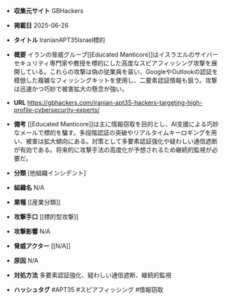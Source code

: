 - **収集元サイト**
GBHackers

- **掲載日**
2025-06-26

- **タイトル**
IranianAPT35Israel標的

- **概要**
イランの脅威グループ[[Educated Manticore]]はイスラエルのサイバーセキュリティ専門家や教授を標的にした高度なスピアフィッシング攻撃を展開している。これらの攻撃は偽の従業員を装い、GoogleやOutlookの認証を模倣した複雑なフィッシングキットを使用し、二要素認証情報も狙う。攻撃は迅速かつ巧妙で被害拡大の懸念が強い。

- **URL**
https://gbhackers.com/iranian-apt35-hackers-targeting-high-profile-cybersecurity-experts/

- **備考**
[[Educated Manticore]]は主に情報窃取を目的とし、AI支援による巧妙なメールで標的を騙す。多段階認証の突破やリアルタイムキーロギングを用い、被害は拡大傾向にある。対策として多要素認証強化や疑わしい通信遮断が有効である。将来的に攻撃手法の高度化が予想されるため継続的監視が必要だ。

- **分類**
[他組織インシデント]

- **組織名**
N/A

- **業種**
[[産業分類]]

- **攻撃手口**
[[標的型攻撃]]

- **攻撃影響**
N/A

- **脅威アクター**
[[N/A]]

- **原因**
N/A

- **対処方法**
多要素認証強化、疑わしい通信遮断、継続的監視

- **ハッシュタグ**
#APT35 #スピアフィッシング #情報窃取
